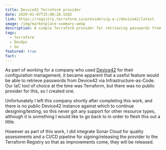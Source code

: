 ```yaml
---
title: Device42 Terraform provider
date: 2020-01-07T15:00:28.528Z
link: https://registry.terraform.io/providers/g-a-c/device42/latest
image: /img/marketplace-summary.webp
description: A simple Terraform provider for retrieving passwords from Device42
tags:
  - Terraform
  - DevOps
  - Go
featured: true
fact: 
---
```


As part of working for a company who used [Device42](https://www.device42.com) for their configuration management, it became apparent that a useful feature would be able to retrieve passwords from Device42 via Infrastructure-as-Code. Our IaC tool of choice at the time was Terraform, but there was no public provider for this, so I created one.

Unfortunately I left this company shortly after completing this work, and there is no public Device42 instance against which to continue designing/testing, so this never got any support for other resource types, although it is something I would like to go back to in order to flesh this out a little.

However as part of this work, I did integrate Sonar Cloud for quality assessments and a CI/CD pipeline for signing/releasing the provider to the Terraform Registry so that as improvements come, they will be released.